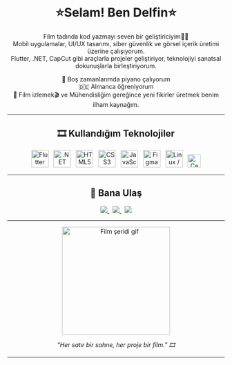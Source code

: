 <h1 align="center">⭐️Selam! Ben Delfin⭐️</h1>

<p align="center">
  Film tadında kod yazmayı seven bir geliştiriciyim👩‍💻<br>
  Mobil uygulamalar, UI/UX tasarımı, siber güvenlik ve görsel içerik üretimi üzerine çalışıyorum.<br>
  Flutter, .NET, CapCut gibi araçlarla projeler geliştiriyor, teknolojiyi sanatsal dokunuşlarla birleştiriyorum.
</p>

<p align="center">
  🎹 Boş zamanlarımda piyano çalıyorum <br>
  🇩🇪 Almanca öğreniyorum <br>
  🍿 Film izlemek🎬 ve Mühendisliğim gereğince yeni fikirler üretmek benim ilham kaynağım.
</p>

---

<h2 align="center">🎞️ Kullandığım Teknolojiler</h2>

<p align="center">
  <img src="https://cdn.jsdelivr.net/gh/devicons/devicon/icons/flutter/flutter-original.svg" title="Flutter" width="40" height="40"/>
  &nbsp;
  <img src="https://cdn.jsdelivr.net/gh/devicons/devicon/icons/dot-net/dot-net-original.svg" title=".NET" width="40" height="40"/>
  &nbsp;
  <img src="https://cdn.jsdelivr.net/gh/devicons/devicon/icons/html5/html5-original.svg" title="HTML5" width="40" height="40"/>
  &nbsp;
  <img src="https://cdn.jsdelivr.net/gh/devicons/devicon/icons/css3/css3-original.svg" title="CSS3" width="40" height="40"/>
  &nbsp;
  <img src="https://cdn.jsdelivr.net/gh/devicons/devicon/icons/javascript/javascript-original.svg" title="JavaScript" width="40" height="40"/>
  &nbsp;
  <img src="https://cdn.jsdelivr.net/gh/devicons/devicon/icons/figma/figma-original.svg" title="Figma" width="40" height="40"/>
  &nbsp;
  <img src="https://cdn.jsdelivr.net/gh/devicons/devicon/icons/linux/linux-original.svg" title="Linux / Security" width="40" height="40"/>
  &nbsp;
  <img src="https://upload.wikimedia.org/wikipedia/commons/0/09/TikTok_logo.svg" title="CapCut (TikTok)" width="30" height="30"/>
</p>

---

<h2 align="center">🌌 Bana Ulaş</h2>

<p align="center">
  <a href="mailto:delfinolmez@hotmail.com" target="_blank">
    <img src="https://img.shields.io/badge/-Hotmail-0078D4?style=for-the-badge&logo=microsoft-outlook&logoColor=white"/>
  </a>
  &nbsp;
  <a href="https://linkedin.com/in/delfinolmez" target="_blank">
    <img src="https://img.shields.io/badge/-LinkedIn-0A66C2?style=for-the-badge&logo=linkedin&logoColor=white"/>
  </a>
  &nbsp;
  <a href="https://github.com/delfinolmez" target="_blank">
    <img src="https://img.shields.io/badge/-GitHub-181717?style=for-the-badge&logo=github&logoColor=white"/>
  </a>
</p>

---

<p align="center">
  <img src="https://user-images.githubusercontent.com/82963232/236671022-7fbb65e8-e103-41da-a35d-bd4beea3f1d3.gif" width="250" alt="Film şeridi gif" />
</p>

<p align="center"><em>“Her satır bir sahne, her proje bir film.” 🎞️</em></p>

---

